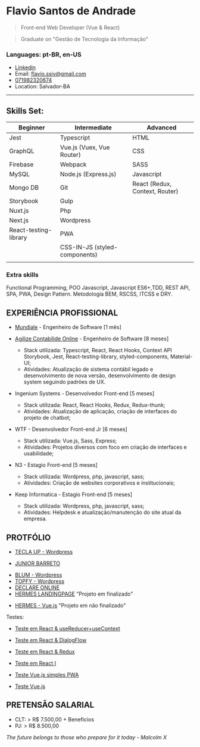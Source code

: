 # Flavio Santos de Andrade

> Front-end Web Developer (Vue & React)

> Graduate on "Gestão de Tecnologia da Informação"

### Languages: pt-BR, en-US

- [Linkedin](https://www.linkedin.com/in/flavio-andrade-900552192/)
- Email: flavio.ssiv@gmail.com
- [071982320674](https://api.whatsapp.com/send?1=pt_BR&phone=5571982320674)
- Location: Salvador-BA

---

## Skills Set:

<!-- > Subtitle: B - Beginner, I - Intermediate and A - Advanced -->

| Beginner              | Intermediate                  | Advanced                       |
| --------------------- | ----------------------------- | ------------------------------ |
| Jest                  | Typescript                    | HTML                           |
| GraphQL               | Vue.js (Vuex, Vue Router)     | CSS                            |
| Firebase              | Webpack                       | SASS                           |
| MySQL                 | Node.js (Express.js)          | Javascript                     |
| Mongo DB              | Git                           | React (Redux, Context, Router) |
| Storybook             | Gulp                          |                                |
| Nuxt.js               | Php                           |                                |
| Next.js               | Wordpress                     |                                |
| React-testing-library | PWA                           |                                |
|                       | CSS-IN-JS (styled-components) |                                |
|                       |                               |                                |

<!-- ### DevOps
Jenkins, Docker -->

### Extra skills

Functional Programming, POO Javascript, Javascript ES6+,TDD, REST API, SPA, PWA, Design Pattern.
Metodologia BEM, RSCSS, ITCSS e DRY.

<!-- Materialize CSS, Bulma CSS e Bootstrap. -->

## EXPERIÊNCIA PROFISSIONAL

- [Mundiale](https://www.mundiale.com.br/) - Engenheiro de Software [1 mês]

- [Agilize Contabilide Online](https://www.agilize.com.br/) - Engenheiro de Software [8 meses]

  - Stack utilizada: Typescript, React, React Hooks, Context API Storybook, Jest, React-testing-library, styled-components, Material-UI;
  - Atividades: Atualização de sistema contábil legado e desenvolvimento de nova versão, desenvolvimento de design system seguindo padrões de UX.

- Ingenium Systems - Desenvolvedor Front-end [5 meses]

  - Stack utilizada: React, React Hooks, Redux, Redux-thunk;
  - Atividades: Atualização de aplicação, criação de interfaces do projeto de chatbot;

- WTF - Desenvolvedor Front-end Jr [6 meses]

  - Stack utilizada: Vue.js, Sass, Express;
  - Atividades: Projetos diversos com foco em criação de interfaces e usabilidade;

- N3 - Estagio Front-end [5 meses]

  - Stack utilizada: Wordpress, php, javascript, sass;
  - Atividades: Criação de websites corporativos e institucionais;

- Keep Informatica - Estagio Front-end [5 meses]
  - Stack utilizada: Wordpress, php, javascript, sass;
  - Atividades: Helpdesk e atualização/manutenção do site atual da empresa.

## PROTFÓLIO

- [TECLA UP - Wordpress](https://teclaup.com/)
<!-- - [MURAL PUBLICIDADE](http://www.muralpublicidade.com.br/v4/) -->
- [JUNIOR BARRETO](https://jrbarreto.com.br/)
<!-- - [KEEP INFORMATICA - Wordpress](http://www.keepinformatica.com.br/) -->
- [BLUM - Wordpress](http://www.blumdh.com.br/)
- [TOPFY - Wordpress](http://topfy.net.br/)
- [DECLARE ONLINE](http://declareonline.com.br)
- [HERMES LANDINGPAGE](http://wtf.inf.br/hermes/) "Projeto em finalizado"
<!-- - [DRUMMOND](http://drummondpar.com) "mobile version" -->
- [HERMES - Vue.js](https://relaxed-lovelace-47c83d.netlify.com) "Projeto em não finalizado"

Testes:

- [Teste em React & useReducer+useContext](https://fsareactmusic.herokuapp.com/reactmusic)
- [Teste em React & DialogFlow](https://hidden-shore-37841.herokuapp.com)
- [Teste em React & Redux](https://crwn-live-fsa.herokuapp.com)
- [Teste em React I](https://fsassiv.github.io/fluent/)

- [Teste Vue.js simples PWA](https://thirsty-edison-a3034a.netlify.com/)
- [Teste Vue.js](https://fsassiv.github.io/tmdbclose/)

## PRETENSÃO SALARIAL

- CLT: > R\$ 7.500,00 + Beneficios
- PJ: > R\$ 8.500,00

_The future belongs to those who prepare for it today - Malcolm X_
